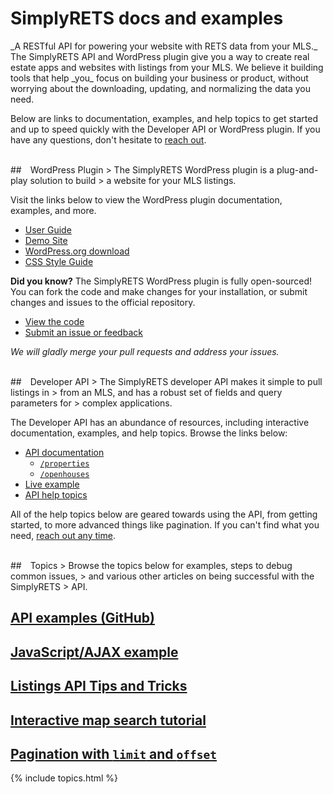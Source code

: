 <h1 class="text-muted">SimplyRETS docs and examples</h1>
_A RESTful API for powering your website with RETS data from your
MLS._

<br/>
The SimplyRETS API and WordPress plugin give you a way to create real
estate apps and websites with listings from your MLS. We believe it
building tools that help _you_ focus on building your business or
product, without worrying about the downloading, updating, and
normalizing the data you need.

Below are links to documentation, examples, and help topics to get
started and up to speed quickly with the Developer API or WordPress
plugin. If you have any questions, don't hesitate
to [reach out](https://simplyrets.com/#home-pricing).

<br/>

<div id="wordpress"></div>
## <i class="fab fa-wordpress-simple" style="font-size:2.5rem;vertical-align:bottom;margin-right:10px"></i> WordPress Plugin
> The SimplyRETS WordPress plugin is a plug-and-play solution to build
> a website for your MLS listings.

Visit the links below to view the WordPress plugin documentation,
examples, and more.

- [User Guide](http://wordpress-demo.simplyrets.com/documentation)
- [Demo Site](http://wordpress-demo.simplyrets.com/)
- [WordPress.org download](https://wordpress.org/plugins/simply-rets)
- [CSS Style Guide](/simply-rets-client.html)

**Did you know?**
The SimplyRETS WordPress plugin is fully open-sourced! You can fork
the code and make changes for your installation, or submit changes and
issues to the official repository.

- [View the code](https://github.com/SimplyRETS/simplyretswp)
- [Submit an issue or feedback](https://github.com/SimplyRETS/simplyretswp/issues/new)

_We will gladly merge your pull requests and address your issues._

<br/>

<div id="api"></div>
## <i class="fas fa-code" style="font-size:2.5rem;vertical-align:bottom;margin-right:10px"></i> Developer API
> The SimplyRETS developer API makes it simple to pull listings in
> from an MLS, and has a robust set of fields and query parameters for
> complex applications.

The Developer API has an abundance of resources, including interactive
documentation, examples, and help topics. Browse the links below:

- [API documentation](/api/index.html)
  - [`/properties`](/api/index.html#!/default/get_properties)
  - [`/openhouses`](/api/index.html#!/default/get_openhouses)
- [Live example](http://maxavenue.com/homes-for-sale/)
- [API help topics](/#topics)

All of the help topics below are geared towards using the API, from
getting started, to more advanced things like pagination. If you can't
find what you need, [reach out any time](https://simplyrets.com/#home-contact).

<br/>

<div id="topics"></div>
## <i class="far fa-user" style="font-size:2.5rem;vertical-align:bottom;margin-right:10px"></i> Topics
> Browse the topics below for examples, steps to debug common issues,
> and various other articles on being successful with the SimplyRETS
> API.

<br/>

## [API examples (GitHub)](https://github.com/SimplyRETS/examples)
## [JavaScript/AJAX example](https://github.com/SimplyRETS/examples/tree/master/javascript/)
## [Listings API Tips and Tricks](https://simplyrets.com/blog/api-tips-and-tricks.html)
## [Interactive map search tutorial](https://simplyrets.com/blog/interactive-map-search.html)
## [Pagination with `limit` and `offset`](https://simplyrets.com/blog/api-pagination.html)
{% include topics.html %}
